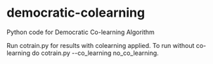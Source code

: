 # democratic-colearning
Python code for Democratic Co-learning Algorithm 

Run cotrain.py for results with colearning applied. To run without co-learning do cotrain.py --co_learning no_co_learning.
